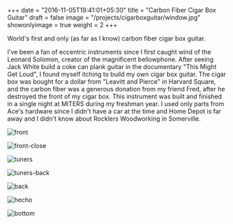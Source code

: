 +++
date = "2016-11-05T19:41:01+05:30"
title = "Carbon Fiber Cigar Box Guitar"
draft = false
image = "/projects/cigarboxguitar/window.jpg"
showonlyimage = true
weight = 2
+++

World's first and only (as far as I know) carbon fiber cigar box guitar.
<!--more-->

I've been a fan of eccentric instruments since I first caught wind of the Leonard Solomon, creator of the magnificent bellowphone. After seeing Jack White build a coke can plank guitar in the documentary "This Might Get Loud", I found myself itching to build my own cigar box guitar. The cigar box was bought for a dollar from "Leavitt and Pierce" in Harvard Square, and the carbon fiber was a generous donation from my friend Fred, after he destroyed the front of my cigar box. This instrument was built and finished in a single night at MITERS during my freshman year. I used only parts from Ace's hardware since I didn't have a car at the time and Home Depot is far away and I didn't know about Rocklers Woodworking in Somerville.

![front](/projects/cigarboxguitar/front.jpg)

![front-close](/projects/cigarboxguitar/front-close.jpg)

![tuners](/projects/cigarboxguitar/tuners.jpg)

![tuners-back](/projects/cigarboxguitar/tuners-back.jpg)

![back](/projects/cigarboxguitar/back.jpg)

![hecho](/projects/cigarboxguitar/hecho.jpg)

![bottom](/projects/cigarboxguitar/bottom.jpg)
